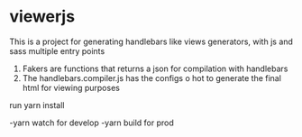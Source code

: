 # viewerjs

This is a project for generating handlebars like views generators, with js and sass multiple entry points


1. Fakers are functions that returns a json for compilation with handlebars
2. The handlebars.compiler.js has the configs o hot to generate the final html for viewing purposes


run yarn install

-yarn watch for develop
-yarn build for prod


